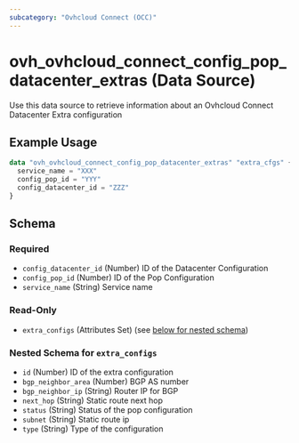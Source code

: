 ```yaml
---
subcategory: "Ovhcloud Connect (OCC)"
---
```


# ovh_ovhcloud_connect_config_pop_datacenter_extras (Data Source)

Use this data source to retrieve information about an Ovhcloud Connect Datacenter Extra configuration

## Example Usage

```terraform
data "ovh_ovhcloud_connect_config_pop_datacenter_extras" "extra_cfgs" {
  service_name = "XXX"
  config_pop_id = "YYY"
  config_datacenter_id = "ZZZ"
}
```

<!-- schema generated by tfplugindocs -->
## Schema

### Required

- `config_datacenter_id` (Number) ID of the Datacenter Configuration
- `config_pop_id` (Number) ID of the Pop Configuration
- `service_name` (String) Service name

### Read-Only

- `extra_configs` (Attributes Set) (see [below for nested schema](#nestedatt--extra_configs))

<a id="nestedatt--extra_configs"></a>
### Nested Schema for `extra_configs`

- `id` (Number) ID of the extra configuration
- `bgp_neighbor_area` (Number) BGP AS number
- `bgp_neighbor_ip` (String) Router IP for BGP
- `next_hop` (String) Static route next hop
- `status` (String) Status of the pop configuration
- `subnet` (String) Static route ip
- `type` (String) Type of the configuration
